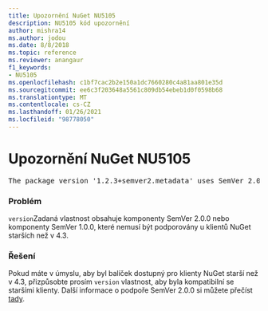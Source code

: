 ```yaml
---
title: Upozornění NuGet NU5105
description: NU5105 kód upozornění
author: mishra14
ms.author: jodou
ms.date: 8/8/2018
ms.topic: reference
ms.reviewer: anangaur
f1_keywords:
- NU5105
ms.openlocfilehash: c1bf7cac2b2e150a1dc7660280c4a81aa801e35d
ms.sourcegitcommit: ee6c3f203648a5561c809db54ebeb1d0f0598b68
ms.translationtype: MT
ms.contentlocale: cs-CZ
ms.lasthandoff: 01/26/2021
ms.locfileid: "98778050"
---
```

# <a name="nuget-warning-nu5105"></a>Upozornění NuGet NU5105
<pre>The package version '1.2.3+semver2.metadata' uses SemVer 2.0.0 or components of SemVer 1.0.0 that are not supported on legacy clients. Change the package version to a SemVer 1.0.0 string. If the version contains a release label it must start with a letter. This message can be ignored if the package is not intended for older clients.</pre>

### <a name="issue"></a>Problém

`version`Zadaná vlastnost obsahuje komponenty SemVer 2.0.0 nebo komponenty SemVer 1.0.0, které nemusí být podporovány u klientů NuGet starších než v 4.3.


### <a name="solution"></a>Řešení

Pokud máte v úmyslu, aby byl balíček dostupný pro klienty NuGet starší než v 4.3, přizpůsobte prosím `version` vlastnost, aby byla kompatibilní se staršími klienty. Další informace o podpoře SemVer 2.0.0 si můžete přečíst [tady](https://github.com/NuGet/Home/wiki/SemVer-2.0.0-support).

